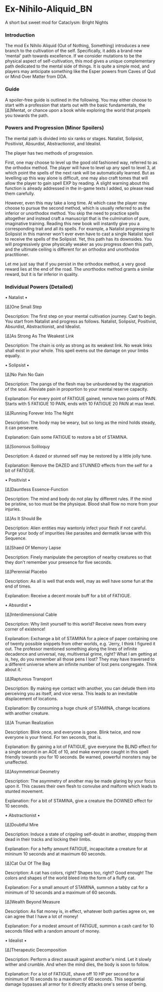 # Ex-Nihilo-Aliquid_BN
A short but sweet mod for Cataclysm: Bright Nights
### Introduction
The mod Ex Nihilo Aliquid (Out of Nothing, Something) introduces a new branch to the cultivation of the self. Specifically, it adds a brand new 'mental' path towards excellence. If we consider mutations to be the physical aspect of self-cultivation, this mod gives a unique complementary path dedicated to the mental side of things. It is quite a simple mod, and players may anticipate something like the Esper powers from Caves of Qud or Mind Over Matter from DDA.
### Guide
A spoiler-free guide is outlined in the following. You may either choose to start with a profession that starts out with the basic fundamentals, the [Δ]Mentat, or chance upon a book while exploring the world that propels you towards the path.
### Powers and Progression (Minor Spoilers)
The mental path is divided into six ranks or stages. Natalist, Solipsist, Positivist, Absurdist, Abstractionist, and Idealist.

The player has two methods of progression.

First, one may choose to level up the good old fashioned way, referred to as the orthodox method. The player will have to level up any spell to level 3, at which point the spells of the next rank will be automatically learned. But as levelling up this way alone is difficult, one may also craft tomes that will allow the player to gain spell EXP by reading. A slight warning about this function is already addressed in the in-game texts I added, so please read them carefully.

However, even this may take a long time. At which case the player may choose to pursue the second method, which is usually referred to as the inferior or unorthodox method. You skip the need to practice spells altogether and instead craft a manuscript that is the culmination of pure, imaginative training. Reading this new book will instantly give you a corresponding trait and all its spells. For example, a Natalist progressing to Solipsist in this manner won't ever even have to cast a single Natalist spell to receive the spells of the Solipsist. Yet, this path has its downsides. You will progressively grow physically weaker as you progress down this path, and the ultimate ceiling is different for an orthodox and unorthodox practitioner.

Let me just say that if you persist in the orthodox method, a very good reward lies at the end of the road. The unorthodox method grants a similar reward, but it is far inferior in quality.
### Individual Powers (Detailed)
• Natalist •

[Δ]One Small Step

Description: The first step on your mental cultivation journey. Cast to begin. You start from Natalist and progress as follows. Natalist, Solipsist, Positivist, Absurdist, Abstractionist, and Idealist.

[Δ]As Strong As The Weakest Link

Description: The chain is only as strong as its weakest link. No weak links shall exist in your whole. This spell evens out the damage on your limbs equally.

• Solipsist •

[Δ]No Pain No Gain

Description: The pangs of the flesh may be unburdened by the stagnation of the soul. Alleviate pain in proportion to your mental reserve capacity.

Explanation: For every point of FATIGUE gained, remove two points of PAIN. Starts with 5 FATIGUE 10 PAIN, ends with 10 FATIGUE 20 PAIN at max level.

[Δ]Running Forever Into The Night

Description: The body may be weary, but so long as the mind holds steady, it can persevere.

Explanation: Gain some FATIGUE to restore a bit of STAMINA.

[Δ]Sonorous Soliloquy

Description: A dazed or stunned self may be restored by a little jolly tune.

Explanation: Remove the DAZED and STUNNED effects from the self for a bit of FATIGUE.

• Positivist •

[Δ]Dauntless Essence-Function

Description: The mind and body do not play by different rules. If the mind be pristine, so too must be the physique. Blood shall flow no more from your injuries.

[Δ]As It Should Be

Description: Alien entities may wantonly infect your flesh if not careful. Purge your body of impurities like parasites and dermatik larvae with this Sequence.

[Δ]Shaed Of Memory Lapse

Description: Finely manipulate the perception of nearby creatures so that they don't remember your presence for five seconds.

[Δ]Perennial Placebo

Description: As all is well that ends well, may as well have some fun at the end of times.

Explanation: Receive a decent morale buff for a bit of FATIGUE.

• Absurdist •

[Δ]Interdimensional Cable

Description: Why limit yourself to this world? Receive news from every corner of existence!

Explanation: Exchange a bit of STAMINA for a piece of paper containing one of twenty possible snippets from other worlds, e.g. 'Jerry, I think I figured it out. The professor mentioned something along the lines of infinite decadence and universal, nay, multiversal grime, right? What I am getting at is, hey, do you remember all those pens I lost? They may have traversed to a different universe where an infinite number of lost pens congregate. Think about it.'

[Δ]Rapturous Transport

Description: By making eye contact with another, you can delude them into perceiving you as itself, and vice versa. This leads to an inevitable displacement of locations.

Explanation: By consuming a huge chunk of STAMINA, change locations with another creature.

[Δ]A Truman Realization

Description: Blink once, and everyone is gone. Blink twice, and now everyone is your friend. For ten seconds, that is.

Explanation: By gaining a lot of FATIGUE, give everyone the BLIND effect for a single second in an AOE of 10, and make everyone caught in this spell friendly towards you for 10 seconds. Be warned, powerful monsters may be unaffected.

[Δ]Asymmetrical Geometry

Description: The asymmetry of another may be made glaring by your focus upon it. This causes their own flesh to convulse and malform which leads to stunted movement.

Explanation: For a bit of STAMINA, give a creature the DOWNED effect for 10 seconds.

• Abstractionist •

[Δ]Doubtful Mire

Description: Induce a state of crippling self-doubt in another, stopping them dead in their tracks and locking their limbs.

Explanation: For a hefty amount FATIGUE, incapacitate a creature for at mininum 10 seconds and at maximum 60 seconds.

[Δ]Cat Out Of The Bag

Description: A cat has colors, right? Shapes too, right? Good enough! The colors and shapes of the world bleed into the form of a fluffy cat.

Explanation: For a small amount of STAMINA, summon a tabby cat for a minimum of 10 seconds and a maximum of 60 seconds.

[Δ]Wealth Beyond Measure

Description: As fiat money is, in effect, whatever both parties agree on, we can agree that I have a lot of money!

Explanation: For a modest amount of FATIGUE, summon a cash card for 10 seconds filled with a random amount of money.

• Idealist •

[Δ]Therapeutic Decomposition

Description: Perform a direct assault against another's mind. Let it slowly wither and crumble. And when the mind dies, the body is soon to follow.

Explanation: For a lot of FATIGUE, shave off 10 HP per second for a minimum of 10 seconds to a maximum of 60 seconds. This sequential damage bypasses all armor for it directly attacks one's sense of being.
